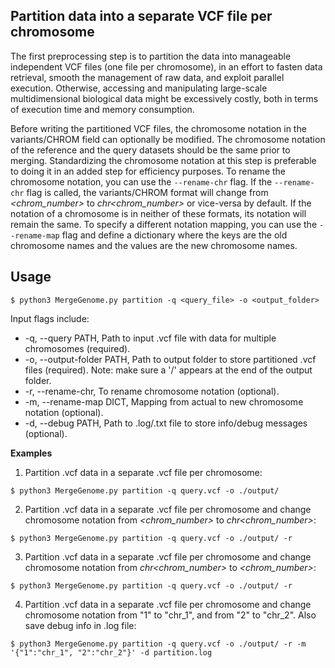 ## Partition data into a separate VCF file per chromosome

The first preprocessing step is to partition the data into manageable independent VCF files (one file per chromosome), in an effort to fasten data retrieval, smooth the management of raw data, and exploit parallel execution. Otherwise, accessing and manipulating large-scale multidimensional biological data might be excessively costly, both in terms of execution time and memory consumption.

Before writing the partitioned VCF files, the chromosome notation in the variants/CHROM field can optionally be modified. The chromosome notation of the reference and the query datasets should be the same prior to merging. Standardizing the chromosome notation at this step is preferable to doing it in an added step for efficiency purposes. To rename the chromosome notation, you can use the `--rename-chr` flag. If the `--rename-chr` flag is called, the variants/CHROM format will change from *<chrom_number>* to *chr<chrom_number>* or vice-versa by default. If the notation of a chromosome is in neither of these formats, its notation will remain the same. To specify a different notation mapping, you can use the `--rename-map` flag and define a dictionary where the keys are the old chromosome names and the values are the new chromosome names.

## Usage

```
$ python3 MergeGenome.py partition -q <query_file> -o <output_folder>
```

Input flags include:

* -q, --query PATH, Path to input .vcf file with data for multiple chromosomes (required).
* -o, --output-folder PATH, Path to output folder to store partitioned .vcf files (required). Note: make sure a '/' appears at the end of the output folder.
* -r, --rename-chr, To rename chromosome notation (optional).
* -m, --rename-map DICT, Mapping from actual to new chromosome notation (optional).
* -d, --debug PATH, Path to .log/.txt file to store info/debug messages (optional).

**Examples**

1. Partition .vcf data in a separate .vcf file per chromosome:

```
$ python3 MergeGenome.py partition -q query.vcf -o ./output/
```

2. Partition .vcf data in a separate .vcf file per chromosome and change chromosome notation from *<chrom_number>* to *chr<chrom_number>*:

```
$ python3 MergeGenome.py partition -q query.vcf -o ./output/ -r
```

3. Partition .vcf data in a separate .vcf file per chromosome and change chromosome notation from *chr<chrom_number>* to *<chrom_number>*:

```
$ python3 MergeGenome.py partition -q query.vcf -o ./output/ -r
```

4. Partition .vcf data in a separate .vcf file per chromosome and change chromosome notation from "1" to "chr_1", and from "2" to "chr_2". Also save debug info in .log file:

```
$ python3 MergeGenome.py partition -q query.vcf -o ./output/ -r -m '{"1":"chr_1", "2":"chr_2"}' -d partition.log
```